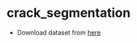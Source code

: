 # crack_segmentation

- Download dataset from [here](https://drive.google.com/file/d/1oMWDOq-JRlOy7ZXgu4gPEGCqOTVhxL01/view?usp=sharing)